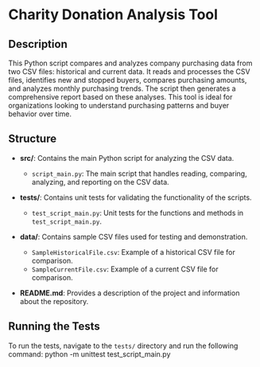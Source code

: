 # Charity Donation Analysis Tool

## Description
This Python script compares and analyzes company purchasing data from two CSV files: historical and current data. It reads and processes the CSV files, identifies new and stopped buyers, compares purchasing amounts, and analyzes monthly purchasing trends. The script then generates a comprehensive report based on these analyses. This tool is ideal for organizations looking to understand purchasing patterns and buyer behavior over time.

## Structure
- **src/**: Contains the main Python script for analyzing the CSV data.
  - `script_main.py`: The main script that handles reading, comparing, analyzing, and reporting on the CSV data.

- **tests/**: Contains unit tests for validating the functionality of the scripts.
  - `test_script_main.py`: Unit tests for the functions and methods in `test_script_main.py`.

- **data/**: Contains sample CSV files used for testing and demonstration.
  - `SampleHistoricalFile.csv`: Example of a historical CSV file for comparison.
  - `SampleCurrentFile.csv`: Example of a current CSV file for comparison.

- **README.md**: Provides a description of the project and information about the repository.

## Running the Tests
To run the tests, navigate to the `tests/` directory and run the following command: python -m unittest test_script_main.py
